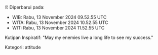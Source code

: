 ⏰ Diperbarui pada:
- WIB: Rabu, 13 November 2024 09.52.55 UTC
- WITA: Rabu, 13 November 2024 10.52.55 UTC
- WIT: Rabu, 13 November 2024 11.52.55 UTC

Kutipan Inspiratif:
"May my enemies live a long life to see my success."


Kategori: attitude

